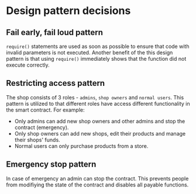 
# Design pattern decisions

## Fail early, fail loud pattern

`require()` statements are used as soon as possible to ensure that code with invalid parameters is not executed.
Another benefit of the this design pattern is that using `require()` immediately shows that the function did not execute correctly.

## Restricting access pattern

The shop consists of 3 roles - `admins`, `shop owners` and `normal users`. This pattern is utilized to that different roles have access
different functionality in the smart contract. For example:
  - Only admins can add new shop owners and other admins and stop the contract (emergency).
  - Only shop owners can add new shops, edit their products and manage their shops' funds.
  - Normal users can only purchase products from a store.

## Emergency stop pattern

In case of emergency an admin can stop the contract. This prevents people from modifiying the state of the contract and disables
all payable functions.
